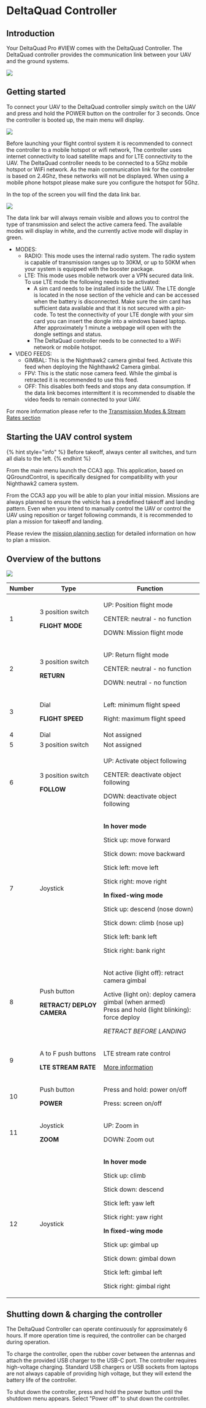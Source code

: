 # DeltaQuad Controller

## Introduction

Your DeltaQuad Pro #VIEW comes with the DeltaQuad Controller. The DeltaQuad controller provides the communication link between your UAV and the ground systems.

![](../../.gitbook/assets/DQNAV-e1617791913153.png)

## Getting started

To connect your UAV to the DeltaQuad controller simply switch on the UAV and press and hold the POWER button on the controller for 3 seconds. Once the controller is booted up, the main menu will display.

![](../../.gitbook/assets/vlcsnap-2021-04-16-17h37m56s783.png)

Before launching your flight control system it is recommended to connect the controller to a mobile hotspot or wifi network, The controller uses internet connectivity to load satellite maps and for LTE connectivity to the UAV. The DeltaQuad controller needs to be connected to a 5Ghz mobile hotspot or WiFi network. As the main communication link for the controller is based on 2.4Ghz, these networks will not be displayed. When using a mobile phone hotspot please make sure you configure the hotspot for 5Ghz.

In the top of the screen you will find the data link bar.

![](../../.gitbook/assets/Selection\_318.jpg)

The data link bar will always remain visible and allows you to control the type of transmission and select the active camera feed. The available modes will display in white, and the currently active mode will display in green.

* MODES:
  * RADIO: This mode uses the internal radio system. The radio system is capable of transmission ranges up to 30KM, or up to 50KM when your system is equipped with the booster package.
  * LTE: This mode uses mobile network over a VPN secured data link. To use LTE mode the following needs to be activated:
    * A sim card needs to be installed inside the UAV. The LTE dongle is located in the nose section of the vehicle and can be accessed when the battery is disconnected. Make sure the sim card has sufficient data available and that it is not secured with a pin-code. To test the connectivity of your LTE dongle with your sim card you can insert the dongle into a windows based laptop. After approximately 1 minute a webpage will open with the dongle settings and status.
    * The DeltaQuad controller needs to be connected to a WiFi network or mobile hotspot.
* VIDEO FEEDS:
  * GIMBAL: This is the Nighthawk2 camera gimbal feed. Activate this feed when deploying the Nighthawk2 Camera gimbal.
  * FPV: This is the static nose camera feed. While the gimbal is retracted it is recommended to use this feed.
  * OFF: This disables both feeds and stops any data consumption. If the data link becomes intermittent it is recommended to disable the video feeds to remain connected to your UAV.

For more information please refer to the [Transmission Modes & Stream Rates section](transmission-modes-and-stream-rates.md)

## Starting the UAV control system

{% hint style="info" %}
Before takeoff, always center all switches, and turn all dials to the left.
{% endhint %}

From the main menu launch the CCA3 app. This application, based on QGroundControl, is specifically designed for compatibility with your Nighthawk2 camera system.

From the CCA3 app you will be able to plan your initial mission. Missions are always planned to ensure the vehicle has a predefined takeoff and landing pattern. Even when you intend to manually control the UAV or control the UAV using reposition or target following commands, it is recommended to plan a mission for takeoff and landing.

Please review the [mission planning section](../../flight/planning-a-mission.md) for detailed information on how to plan a mission.

## Overview of the buttons

![](../../.gitbook/assets/dqnav-layout.png)

| Number | Type                                                              | Function                                                                                                                                                                                                                                                                                                                                             |
| ------ | ----------------------------------------------------------------- | ---------------------------------------------------------------------------------------------------------------------------------------------------------------------------------------------------------------------------------------------------------------------------------------------------------------------------------------------------- |
| 1      | <p>3 position switch</p><p><strong>FLIGHT MODE</strong></p>       | <p>UP: Position flight mode</p><p>CENTER: neutral - no function</p><p>DOWN: Mission flight mode</p>                                                                                                                                                                                                                                                  |
| 2      | <p>3 position switch</p><p><strong>RETURN</strong> </p>           | <p>UP: Return flight mode</p><p>CENTER: neutral - no function</p><p>DOWN: neutral - no function</p>                                                                                                                                                                                                                                                  |
| 3      | <p>Dial</p><p><strong>FLIGHT SPEED</strong></p>                   | <p>Left: minimum flight speed</p><p>Right: maximum flight speed</p>                                                                                                                                                                                                                                                                                  |
| 4      | Dial                                                              | Not assigned                                                                                                                                                                                                                                                                                                                                         |
| 5      | 3 position switch                                                 | Not assigned                                                                                                                                                                                                                                                                                                                                         |
| 6      | <p>3 position switch</p><p><strong>FOLLOW</strong></p>            | <p>UP: Activate object following</p><p>CENTER: deactivate object following</p><p>DOWN: deactivate object following</p>                                                                                                                                                                                                                               |
| 7      | Joystick                                                          | <p><strong>In hover mode</strong></p><p>Stick up: move forward</p><p>Stick down: move backward</p><p>Stick left: move left</p><p>Stick right: move right</p><p></p><p><strong>In fixed-wing mode</strong></p><p>Stick up: descend (nose down)</p><p>Stick down: climb (nose up)</p><p>Stick left: bank left</p><p>Stick right: bank right</p><p></p> |
| 8      | <p>Push button</p><p><strong>RETRACT/ DEPLOY CAMERA</strong></p>  | <p>Not active (light off): retract camera gimbal</p><p>Active (light on): deploy camera gimbal (when armed)<br>Press and hold (light blinking): force deploy</p><p><em>RETRACT BEFORE LANDING</em></p>                                                                                                                                               |
| 9      | <p>A to F push buttons</p><p><strong>LTE STREAM RATE</strong></p> | <p>LTE stream rate control</p><p><a href="transmission-modes-and-stream-rates.md">More information</a></p>                                                                                                                                                                                                                                           |
| 10     | <p>Push button</p><p><strong>POWER</strong></p>                   | <p>Press and hold: power on/off</p><p>Press: screen on/off</p>                                                                                                                                                                                                                                                                                       |
| 11     | <p>Joystick</p><p><strong>ZOOM</strong></p>                       | <p>UP: Zoom in</p><p>DOWN: Zoom out</p>                                                                                                                                                                                                                                                                                                              |
| 12     | Joystick                                                          | <p><strong>In hover mode</strong></p><p>Stick up: climb</p><p>Stick down: descend</p><p>Stick left: yaw left</p><p>Stick right: yaw right</p><p></p><p><strong>In fixed-wing mode</strong></p><p>Stick up: gimbal up</p><p>Stick down: gimbal down</p><p>Stick left: gimbal left</p><p>Stick right: gimbal right</p>                                 |

## Shutting down & charging the controller

The DeltaQuad Controller can operate continuously for approximately 6 hours. If more operation time is required, the controller can be charged during operation.

To charge the controller, open the rubber cover between the antennas and attach the provided USB charger to the USB-C port. The controller requires high-voltage charging. Standard USB chargers or USB sockets from laptops are not always capable of providing high voltage, but they will extend the battery life of the controller.

To shut down the controller, press and hold the power button until the shutdown menu appears. Select "Power off" to shut down the controller.
